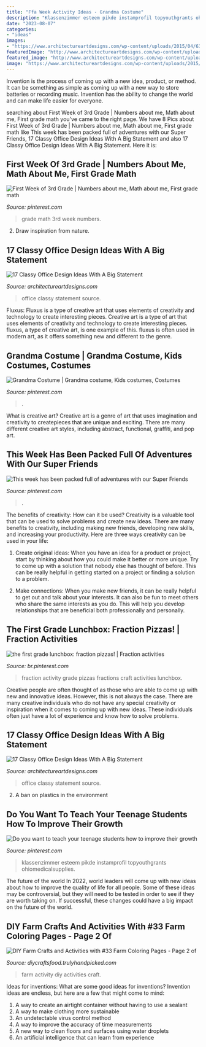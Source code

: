 ```yaml
---
title: "Ffa Week Activity Ideas - Grandma Costume"
description: "Klassenzimmer esteem pikde instamprofil topyouthgrants ohiomedicalsupplies"
date: "2023-08-07"
categories:
- "ideas"
images:
- "https://www.architectureartdesigns.com/wp-content/uploads/2015/04/632-630x438.jpg"
featuredImage: "http://www.architectureartdesigns.com/wp-content/uploads/2015/04/1331-630x394.jpg"
featured_image: "http://www.architectureartdesigns.com/wp-content/uploads/2015/04/1331-630x394.jpg"
image: "https://www.architectureartdesigns.com/wp-content/uploads/2015/04/632-630x438.jpg"
---
```



Invention is the process of coming up with a new idea, product, or method. It can be something as simple as coming up with a new way to store batteries or recording music. Invention has the ability to change the world and can make life easier for everyone.

	

		
searching about First Week of 3rd Grade | Numbers about me, Math about me, First grade math you've came to the right page. We have 8 Pics about First Week of 3rd Grade | Numbers about me, Math about me, First grade math like This week has been packed full of adventures with our Super Friends, 17 Classy Office Design Ideas With A Big Statement and also 17 Classy Office Design Ideas With A Big Statement. Here it is:
		
    
## First Week Of 3rd Grade | Numbers About Me, Math About Me, First Grade Math

<img loading=lazy src="https://i.pinimg.com/736x/81/89/bf/8189bf0180ed9aa7365564427e3ac967.jpg" onerror="this.onerror=null;this.src='https://tse2.mm.bing.net/th?id=OIP.S7tpn8-G_mPlHKlpYt5D4wHaJ4&amp;pid=15.1';" alt="First Week of 3rd Grade | Numbers about me, Math about me, First grade math">

_Source: pinterest.com_

>grade math 3rd week numbers. 

	

2. Draw inspiration from nature.

    
## 17 Classy Office Design Ideas With A Big Statement

<img loading=lazy src="https://www.architectureartdesigns.com/wp-content/uploads/2015/04/632-630x438.jpg" onerror="this.onerror=null;this.src='https://tse2.mm.bing.net/th?id=OIP.7SCG8dIuogQB86cOfY_6uAHaFJ&amp;pid=15.1';" alt="17 Classy Office Design Ideas With A Big Statement">

_Source: architectureartdesigns.com_

>office classy statement source. 

	

Fluxus: Fluxus is a type of creative art that uses elements of creativity and technology to create interesting pieces.
Creative art is a type of art that uses elements of creativity and technology to create interesting pieces. fluxus, a type of creative art, is one example of this. fluxus is often used in modern art, as it offers something new and different to the genre.

    
## Grandma Costume | Grandma Costume, Kids Costumes, Costumes

<img loading=lazy src="https://i.pinimg.com/736x/61/02/9c/61029c5e1ca49f64a1bd94deb30e4aec.jpg" onerror="this.onerror=null;this.src='https://tse3.mm.bing.net/th?id=OIP.cSSKvmDnsKtBOq65h9-smgHaJ3&amp;pid=15.1';" alt="Grandma Costume | Grandma costume, Kids costumes, Costumes">

_Source: pinterest.com_

>. 

	

What is creative art?
Creative art is a genre of art that uses imagination and creativity to createpieces that are unique and exciting. There are many different creative art styles, including abstract, functional, graffiti, and pop art.

    
## This Week Has Been Packed Full Of Adventures With Our Super Friends

<img loading=lazy src="https://i.pinimg.com/736x/f7/6d/ff/f76dff05df6473457a4342b6f54e98fb.jpg" onerror="this.onerror=null;this.src='https://tse3.mm.bing.net/th?id=OIP.oNMUr76-PEvOvehf8KBT7AHaKY&amp;pid=15.1';" alt="This week has been packed full of adventures with our Super Friends">

_Source: pinterest.com_

>. 

	

The benefits of creativity: How can it be used?
Creativity is a valuable tool that can be used to solve problems and create new ideas. There are many benefits to creativity, including making new friends, developing new skills, and increasing your productivity. Here are three ways creativity can be used in your life: 
1. Create original ideas: When you have an idea for a product or project, start by thinking about how you could make it better or more unique. Try to come up with a solution that nobody else has thought of before. This can be really helpful in getting started on a project or finding a solution to a problem.

2. Make connections: When you make new friends, it can be really helpful to get out and talk about your interests. It can also be fun to meet others who share the same interests as you do. This will help you develop relationships that are beneficial both professionally and personally.

    
## The First Grade Lunchbox: Fraction Pizzas! | Fraction Activities

<img loading=lazy src="https://i.pinimg.com/736x/c9/4d/01/c94d019aa09550dd72b5d56d4c888891--maths.jpg" onerror="this.onerror=null;this.src='https://tse3.mm.bing.net/th?id=OIP.mZqUNy8rvYUIhH-PXzgQ9QHaJ3&amp;pid=15.1';" alt="the first grade lunchbox: fraction pizzas! | Fraction activities">

_Source: br.pinterest.com_

>fraction activity grade pizzas fractions craft activities lunchbox. 

	

Creative people are often thought of as those who are able to come up with new and innovative ideas. However, this is not always the case. There are many creative individuals who do not have any special creativity or inspiration when it comes to coming up with new ideas. These individuals often just have a lot of experience and know how to solve problems.

    
## 17 Classy Office Design Ideas With A Big Statement

<img loading=lazy src="http://www.architectureartdesigns.com/wp-content/uploads/2015/04/1331-630x394.jpg" onerror="this.onerror=null;this.src='https://tse2.mm.bing.net/th?id=OIP.5Pt8suKygLJJRH3uk0BAOQHaEo&amp;pid=15.1';" alt="17 Classy Office Design Ideas With A Big Statement">

_Source: architectureartdesigns.com_

>office classy statement source. 

	

2. A ban on plastics in the environment 

    
## Do You Want To Teach Your Teenage Students How To Improve Their Growth

<img loading=lazy src="https://i.pinimg.com/736x/23/aa/fd/23aafd396a08392fc3e5f1f54ec49c00.jpg" onerror="this.onerror=null;this.src='https://tse2.mm.bing.net/th?id=OIP.uX-Kjq9YYOm2qSasU_zJFwHaOc&amp;pid=15.1';" alt="Do you want to teach your teenage students how to improve their growth">

_Source: pinterest.com_

>klassenzimmer esteem pikde instamprofil topyouthgrants ohiomedicalsupplies. 

	

The future of the world
In 2022, world leaders will come up with new ideas about how to improve the quality of life for all people. Some of these ideas may be controversial, but they will need to be tested in order to see if they are worth taking on. If successful, these changes could have a big impact on the future of the world.

    
## DIY Farm Crafts And Activities With #33 Farm Coloring Pages - Page 2 Of

<img loading=lazy src="http://diycraftsfood.trulyhandpicked.com/wp-content/uploads/2016/07/DIY-farm-crafts-and-activity_yv.jpg" onerror="this.onerror=null;this.src='https://tse3.mm.bing.net/th?id=OIP.3mJlVLdkzwE4SeQlldzwEgHaKl&amp;pid=15.1';" alt="DIY Farm Crafts and Activities with #33 Farm Coloring Pages - Page 2 of">

_Source: diycraftsfood.trulyhandpicked.com_

>farm activity diy activities craft. 

	

Ideas for inventions: What are some good ideas for inventions?
Invention ideas are endless, but here are a few that might come to mind:
1. A way to create an airtight container without having to use a sealant 
2. A way to make clothing more sustainable 
3. An undetectable virus control method 
4. A way to improve the accuracy of time measurements 
5. A new way to clean floors and surfaces using water droplets 
6. An artificial intelligence that can learn from experience 

